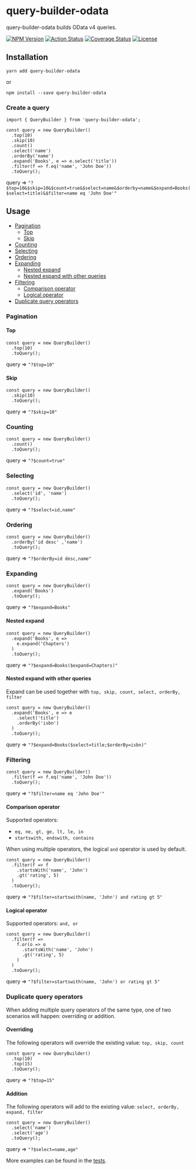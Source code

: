 # query-builder-odata

query-builder-odata builds OData v4 queries.

[![NPM Version](https://img.shields.io/npm/v/query-builder-odata)](https://www.npmjs.com/package/query-builder-odata)
[![Action Status](https://github.com/xiadevisser/query-builder-odata/actions/workflows/build.yml/badge.svg)](https://github.com/xiadevisser/query-builder-odata)
[![Coverage Status](https://coveralls.io/repos/github/xiadevisser/query-builder-odata/badge.svg)](https://coveralls.io/github/xiadevisser/query-builder-odata)
[![License](https://img.shields.io/github/license/xiadevisser/query-builder-odata)](/LICENSE)

## Installation

```
yarn add query-builder-odata
```

or

```
npm install --save query-builder-odata
```

### Create a query

```
import { QueryBuilder } from 'query-builder-odata';

const query = new QueryBuilder()
  .top(10)
  .skip(10)
  .count()
  .select('name')
  .orderBy('name')
  .expand('Books', e => e.select('title'))
  .filter(f => f.eq('name', 'John Doe'))
  .toQuery();
```
query => `"?$top=10&$skip=10&$count=true&$select=name&$orderby=name&$expand=Books($select=title)&$filter=name eq 'John Doe'"`

## Usage

- [Pagination](#pagination)
  - [Top](#top)
  - [Skip](#skip)
- [Counting](#counting)
- [Selecting](#selecting)
- [Ordering](#ordering)
- [Expanding](#expanding)
  - [Nested expand](#nested-expand)
  - [Nested expand with other queries](#nested-expand-with-other-queries)
- [Filtering](#filtering)
  - [Comparison operator](#comparison-operator)
  - [Logical operator](#logical-operator)
- [Duplicate query operators](#duplicate-query-operators)

### Pagination

#### Top

```
const query = new QueryBuilder()
  .top(10)
  .toQuery();
```

query => `"?$top=10"`

#### Skip

```
const query = new QueryBuilder()
  .skip(10)
  .toQuery();
```

query => `"?$skip=10"`

### Counting

```
const query = new QueryBuilder()
  .count()
  .toQuery();
```

query => `"?$count=true"`

### Selecting

```
const query = new QueryBuilder()
  .select('id', 'name')
  .toQuery();
```

query => `"?$select=id,name"`

### Ordering

```
const query = new QueryBuilder()
  .orderBy('id desc' ,'name')
  .toQuery();
```

query => `"?$orderBy=id desc,name"`

### Expanding

```
const query = new QueryBuilder()
  .expand('Books')
  .toQuery();
```

query => `"?$expand=Books"`

#### Nested expand

```
const query = new QueryBuilder()
  .expand('Books', e =>
    e.expand('Chapters')
  )
  .toQuery();
```

query => `"?$expand=Books($expand=Chapters)"`

#### Nested expand with other queries

Expand can be used together with `top, skip, count, select, orderBy, filter`

```
const query = new QueryBuilder()
  .expand('Books', e => e
    .select('title')
    .orderBy('isbn')
  )
  .toQuery();
```

query => `"?$expand=Books($select=title;$orderBy=isbn)"`

### Filtering

```
const query = new QueryBuilder()
  .filter(f => f.eq('name', 'John Doe'))
  .toQuery();
```

query => `"?$filter=name eq 'John Doe'"`

#### Comparison operator

Supported operators:
- `eq, ne, gt, ge, lt, le, in`
- `startswith, endswith, contains`

When using multiple operators, the logical `and` operator is used by default.

```
const query = new QueryBuilder()
  .filter(f => f
    .startsWith('name', 'John')
    .gt('rating', 5)
  )
  .toQuery();
```

query => `"?$filter=startswith(name, 'John') and rating gt 5"`

#### Logical operator

Supported operators: `and, or`

```
const query = new QueryBuilder()
  .filter(f =>
    f.or(o => o
      .startsWith('name', 'John')
      .gt('rating', 5)
    )
  )
  .toQuery();
```

query => `"?$filter=startswith(name, 'John') or rating gt 5"`

### Duplicate query operators

When adding multiple query operators of the same type, one of two scenarios will happen: overriding or addition.

#### Overriding

The following operators will override the existing value: `top, skip, count`

```
const query = new QueryBuilder()
  .top(10)
  .top(15)
  .toQuery();
```

query => `"?$top=15"`

#### Addition

The following operators will add to the existing value: `select, orderBy, expand, filter`

```
const query = new QueryBuilder()
  .select('name')
  .select('age')
  .toQuery();
```

query => `"?$select=name,age"`

More examples can be found in the [tests](test/query-builder.test.ts).